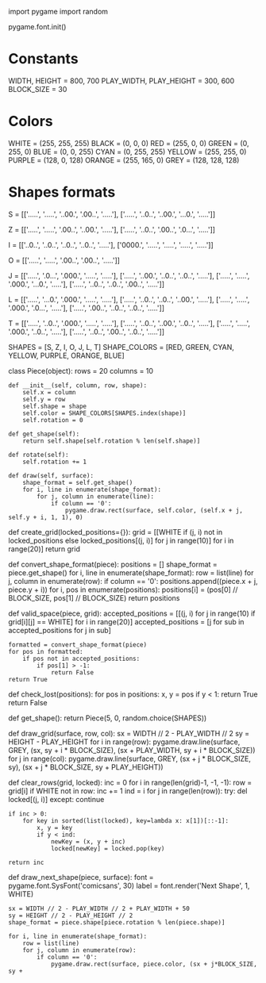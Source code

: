import pygame
import random

pygame.font.init()

# Constants
WIDTH, HEIGHT = 800, 700
PLAY_WIDTH, PLAY_HEIGHT = 300, 600
BLOCK_SIZE = 30

# Colors
WHITE = (255, 255, 255)
BLACK = (0, 0, 0)
RED = (255, 0, 0)
GREEN = (0, 255, 0)
BLUE = (0, 0, 255)
CYAN = (0, 255, 255)
YELLOW = (255, 255, 0)
PURPLE = (128, 0, 128)
ORANGE = (255, 165, 0)
GREY = (128, 128, 128)

# Shapes formats
S = [['.....',
      '.....',
      '..00.',
      '.00..',
      '.....'],
     ['.....',
      '..0..',
      '..00.',
      '...0.',
      '.....']]

Z = [['.....',
      '.....',
      '.00..',
      '..00.',
      '.....'],
     ['.....',
      '..0..',
      '.00..',
      '.0...',
      '.....']]

I = [['..0..',
      '..0..',
      '..0..',
      '..0..',
      '.....'],
     ['0000.',
      '.....',
      '.....',
      '.....',
      '.....']]

O = [['.....',
      '.....',
      '.00..',
      '.00..',
      '.....']]

J = [['.....',
      '.0...',
      '.000.',
      '.....',
      '.....'],
     ['.....',
      '..00.',
      '..0..',
      '..0..',
      '.....'],
     ['.....',
      '.....',
      '.000.',
      '...0.',
      '.....'],
     ['.....',
      '..0..',
      '..0..',
      '.00..',
      '.....']]

L = [['.....',
      '...0.',
      '.000.',
      '.....',
      '.....'],
     ['.....',
      '..0..',
      '..0..',
      '..00.',
      '.....'],
     ['.....',
      '.....',
      '.000.',
      '.0...',
      '.....'],
     ['.....',
      '.00..',
      '..0..',
      '..0..',
      '.....']]

T = [['.....',
      '..0..',
      '.000.',
      '.....',
      '.....'],
     ['.....',
      '..0..',
      '..00.',
      '..0..',
      '.....'],
     ['.....',
      '.....',
      '.000.',
      '..0..',
      '.....'],
     ['.....',
      '..0..',
      '.00..',
      '..0..',
      '.....']]

SHAPES = [S, Z, I, O, J, L, T]
SHAPE_COLORS = [RED, GREEN, CYAN, YELLOW, PURPLE, ORANGE, BLUE]


class Piece(object):
    rows = 20
    columns = 10

    def __init__(self, column, row, shape):
        self.x = column
        self.y = row
        self.shape = shape
        self.color = SHAPE_COLORS[SHAPES.index(shape)]
        self.rotation = 0

    def get_shape(self):
        return self.shape[self.rotation % len(self.shape)]

    def rotate(self):
        self.rotation += 1

    def draw(self, surface):
        shape_format = self.get_shape()
        for i, line in enumerate(shape_format):
            for j, column in enumerate(line):
                if column == '0':
                    pygame.draw.rect(surface, self.color, (self.x + j, self.y + i, 1, 1), 0)


def create_grid(locked_positions={}):
    grid = [[WHITE if (j, i) not in locked_positions else locked_positions[(j, i)] for j in range(10)] for i in range(20)]
    return grid


def convert_shape_format(piece):
    positions = []
    shape_format = piece.get_shape()
    for i, line in enumerate(shape_format):
        row = list(line)
        for j, column in enumerate(row):
            if column == '0':
                positions.append((piece.x + j, piece.y + i))
    for i, pos in enumerate(positions):
        positions[i] = (pos[0] // BLOCK_SIZE, pos[1] // BLOCK_SIZE)
    return positions


def valid_space(piece, grid):
    accepted_positions = [[(j, i) for j in range(10) if grid[i][j] == WHITE] for i in range(20)]
    accepted_positions = [j for sub in accepted_positions for j in sub]

    formatted = convert_shape_format(piece)
    for pos in formatted:
        if pos not in accepted_positions:
            if pos[1] > -1:
                return False
    return True


def check_lost(positions):
    for pos in positions:
        x, y = pos
        if y < 1:
            return True
    return False


def get_shape():
    return Piece(5, 0, random.choice(SHAPES))


def draw_grid(surface, row, col):
    sx = WIDTH // 2 - PLAY_WIDTH // 2
    sy = HEIGHT - PLAY_HEIGHT
    for i in range(row):
        pygame.draw.line(surface, GREY, (sx, sy + i * BLOCK_SIZE), (sx + PLAY_WIDTH, sy + i * BLOCK_SIZE))
        for j in range(col):
            pygame.draw.line(surface, GREY, (sx + j * BLOCK_SIZE, sy), (sx + j * BLOCK_SIZE, sy + PLAY_HEIGHT))


def clear_rows(grid, locked):
    inc = 0
    for i in range(len(grid)-1, -1, -1):
        row = grid[i]
        if WHITE not in row:
            inc += 1
            ind = i
            for j in range(len(row)):
                try:
                    del locked[(j, i)]
                except:
                    continue

    if inc > 0:
        for key in sorted(list(locked), key=lambda x: x[1])[::-1]:
            x, y = key
            if y < ind:
                newKey = (x, y + inc)
                locked[newKey] = locked.pop(key)

    return inc


def draw_next_shape(piece, surface):
    font = pygame.font.SysFont('comicsans', 30)
    label = font.render('Next Shape', 1, WHITE)

    sx = WIDTH // 2 - PLAY_WIDTH // 2 + PLAY_WIDTH + 50
    sy = HEIGHT // 2 - PLAY_HEIGHT // 2
    shape_format = piece.shape[piece.rotation % len(piece.shape)]

    for i, line in enumerate(shape_format):
        row = list(line)
        for j, column in enumerate(row):
            if column == '0':
                pygame.draw.rect(surface, piece.color, (sx + j*BLOCK_SIZE, sy + 
                
